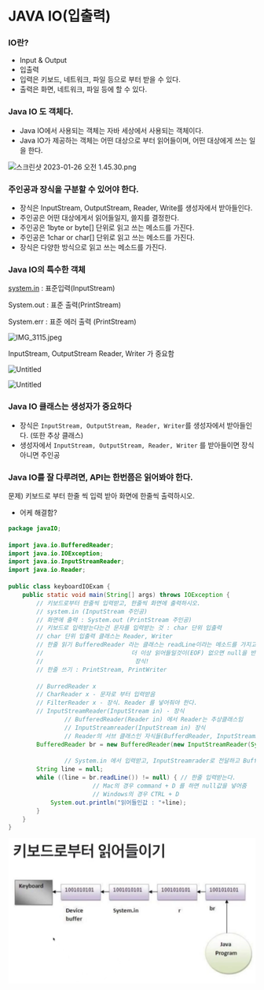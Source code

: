 # JAVA IO(입출력)

### IO란?

- Input & Output
- 입출력
- 입력은 키보드, 네트워크, 파일 등으로 부터 받을 수 있다.
- 출력은 화면, 네트워크, 파일 등에 할 수 있다.

### Java IO 도 객체다.

- Java IO에서 사용되는 객체는 자바 세상에서 사용되는 객체이다.
- Java IO가 제공하는 객체는 어떤 대상으로 부터 읽어들이며, 어떤 대상에게 쓰는 일을 한다.

![스크린샷 2023-01-26 오전 1.45.30.png](https://s3-us-west-2.amazonaws.com/secure.notion-static.com/0729ed1b-96c3-446e-8c0b-de41f3d87191/%E1%84%89%E1%85%B3%E1%84%8F%E1%85%B3%E1%84%85%E1%85%B5%E1%86%AB%E1%84%89%E1%85%A3%E1%86%BA_2023-01-26_%E1%84%8B%E1%85%A9%E1%84%8C%E1%85%A5%E1%86%AB_1.45.30.png)

### 주인공과 장식을 구분할 수 있어야 한다.

- 장식은 InputStream, OutputStream, Reader, Write를 생성자에서 받아들인다.
- 주인공은 어떤 대상에게서 읽어들일지, 쓸지를 결정한다.
- 주인공은 1byte or byte[] 단위로 읽고 쓰는 메소드를 가진다.
- 주인공은 1char or char[] 단위로 읽고 쓰는 메소드를 가진다.
- 장식은 다양한 방식으로 읽고 쓰는 메소드를 가진다.

### Java IO의 특수한 객체

[system.in](http://system.in) : 표준입력(InputStream)

System.out  : 표준 출력(PrintStream)

System.err : 표준 에러 출력 (PrintStream)

![IMG_3115.jpeg](https://s3-us-west-2.amazonaws.com/secure.notion-static.com/2c362bab-4e3b-4d06-a3d8-50f8bab6ef6e/IMG_3115.jpeg)

InputStream, OutputStream Reader, Writer 가 중요함

![Untitled](https://s3-us-west-2.amazonaws.com/secure.notion-static.com/15b46fbc-ded1-46ef-998d-275c7ba7e22e/Untitled.png)

![Untitled](https://s3-us-west-2.amazonaws.com/secure.notion-static.com/83f6286e-23ba-4210-8f39-e7adb907834f/Untitled.png)

### Java IO 클래스는 생성자가 중요하다

- 장식은 `InputStream, OutputStream, Reader, Writer`를 생성자에서 받아들인다. (또한 추상 클래스)
- 생성자에서 `InputStream, OutputStream, Reader, Writer` 를 받아들이면 장식 아니면 주인공

### Java IO를 잘 다루려면, API는 한번쯤은 읽어봐야 한다.

문제) 키보드로 부터 한줄 씩 입력 받아 화면에 한줄씩 출력하시오.

- 어케 해결함?

```java
package javaIO;

import java.io.BufferedReader;
import java.io.IOException;
import java.io.InputStreamReader;
import java.io.Reader;

public class keyboardIOExam {
    public static void main(String[] args) throws IOException {
        // 키보드로부터 한줄씩 입력받고, 한줄씩 화면에 출력하시오.
        // system.in (InputStream 주인공)
        // 화면에 출력 : System.out (PrintStream 주인공)
        // 키보드로 입력받는다는건 문자를 입력받는 것 : char 단위 입출력
        // char 단위 입출력 클래스는 Reader, Writer
        // 한줄 읽기 BufferedReader 라는 클래스는 readLine이라는 메소드를 가지고 있다.
        //                         더 이상 읽어들일것이(EOF) 없으면 null을 반환
        //                          장식!
        // 한줄 쓰기 : PrintStream, PrintWriter

        // BurredReader x
        // CharReader x - 문자로 부터 입력받음
        // FilterReader x - 장식. Reader 를 넣어줘야 한다.
        // InputStreamReader(InputStream in) - 장식
				// BufferedReader(Reader in) 에서 Reader는 추상클래스임
				// InputStreamreader(InputStream in) 장식
				// Reader의 서브 클래스인 자식들(BufferdReader, InputStreamReader 등)를 받아들이겠다는 말
        BufferedReader br = new BufferedReader(new InputStreamReader(System.in));

				// System.in 에서 입력받고, InputStreamrader로 전달하고 BuffereReader로 전달하고 문자로 리턴
        String line = null;
        while ((line = br.readLine()) != null) { // 한줄 입력받는다. 
						// Mac의 경우 command + D 를 하면 null값을 넣어줌
						// Windows의 경우 CTRL + D 
            System.out.println("읽어들인값 : "+line);
        }
    }
}
```

![키보드로부터_읽어들이기.png](%ED%82%A4%EB%B3%B4%EB%93%9C%EB%A1%9C%EB%B6%80%ED%84%B0_%EC%9D%BD%EC%96%B4%EB%93%A4%EC%9D%B4%EA%B8%B0.png)